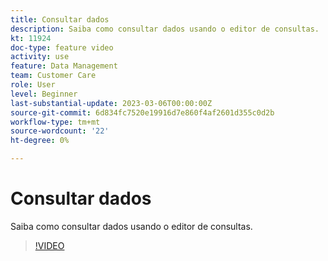 ```yaml
---
title: Consultar dados
description: Saiba como consultar dados usando o editor de consultas.
kt: 11924
doc-type: feature video
activity: use
feature: Data Management
team: Customer Care
role: User
level: Beginner
last-substantial-update: 2023-03-06T00:00:00Z
source-git-commit: 6d834fc7520e19916d7e860f4af2601d355c0d2b
workflow-type: tm+mt
source-wordcount: '22'
ht-degree: 0%

---
```



# Consultar dados

Saiba como consultar dados usando o editor de consultas.

>[!VIDEO](https://video.tv.adobe.com/v/3415814?quality=12)
